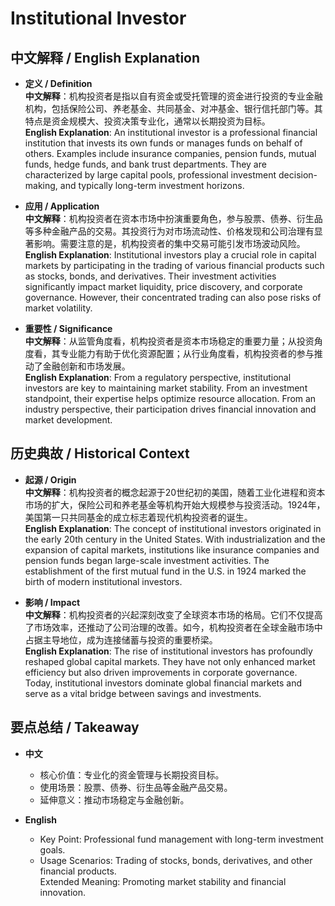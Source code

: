 # Institutional Investor

## 中文解释 / English Explanation

* **定义 / Definition**  
  **中文解释**：机构投资者是指以自有资金或受托管理的资金进行投资的专业金融机构，包括保险公司、养老基金、共同基金、对冲基金、银行信托部门等。其特点是资金规模大、投资决策专业化，通常以长期投资为目标。  
  **English Explanation**: An institutional investor is a professional financial institution that invests its own funds or manages funds on behalf of others. Examples include insurance companies, pension funds, mutual funds, hedge funds, and bank trust departments. They are characterized by large capital pools, professional investment decision-making, and typically long-term investment horizons.

* **应用 / Application**  
  **中文解释**：机构投资者在资本市场中扮演重要角色，参与股票、债券、衍生品等多种金融产品的交易。其投资行为对市场流动性、价格发现和公司治理有显著影响。需要注意的是，机构投资者的集中交易可能引发市场波动风险。  
  **English Explanation**: Institutional investors play a crucial role in capital markets by participating in the trading of various financial products such as stocks, bonds, and derivatives. Their investment activities significantly impact market liquidity, price discovery, and corporate governance. However, their concentrated trading can also pose risks of market volatility.

* **重要性 / Significance**  
  **中文解释**：从监管角度看，机构投资者是资本市场稳定的重要力量；从投资角度看，其专业能力有助于优化资源配置；从行业角度看，机构投资者的参与推动了金融创新和市场发展。  
  **English Explanation**: From a regulatory perspective, institutional investors are key to maintaining market stability. From an investment standpoint, their expertise helps optimize resource allocation. From an industry perspective, their participation drives financial innovation and market development.

## 历史典故 / Historical Context

* **起源 / Origin**  
  **中文解释**：机构投资者的概念起源于20世纪初的美国，随着工业化进程和资本市场的扩大，保险公司和养老基金等机构开始大规模参与投资活动。1924年，美国第一只共同基金的成立标志着现代机构投资者的诞生。  
  **English Explanation**: The concept of institutional investors originated in the early 20th century in the United States. With industrialization and the expansion of capital markets, institutions like insurance companies and pension funds began large-scale investment activities. The establishment of the first mutual fund in the U.S. in 1924 marked the birth of modern institutional investors.

* **影响 / Impact**  
  **中文解释**：机构投资者的兴起深刻改变了全球资本市场的格局。它们不仅提高了市场效率，还推动了公司治理的改善。如今，机构投资者在全球金融市场中占据主导地位，成为连接储蓄与投资的重要桥梁。  
  **English Explanation**: The rise of institutional investors has profoundly reshaped global capital markets. They have not only enhanced market efficiency but also driven improvements in corporate governance. Today, institutional investors dominate global financial markets and serve as a vital bridge between savings and investments.

## 要点总结 / Takeaway

* **中文**  
  - 核心价值：专业化的资金管理与长期投资目标。  
  - 使用场景：股票、债券、衍生品等金融产品交易。  
  - 延伸意义：推动市场稳定与金融创新。

* **English**  
  - Key Point: Professional fund management with long-term investment goals.  
  - Usage Scenarios: Trading of stocks, bonds, derivatives, and other financial products.  
   Extended Meaning: Promoting market stability and financial innovation.